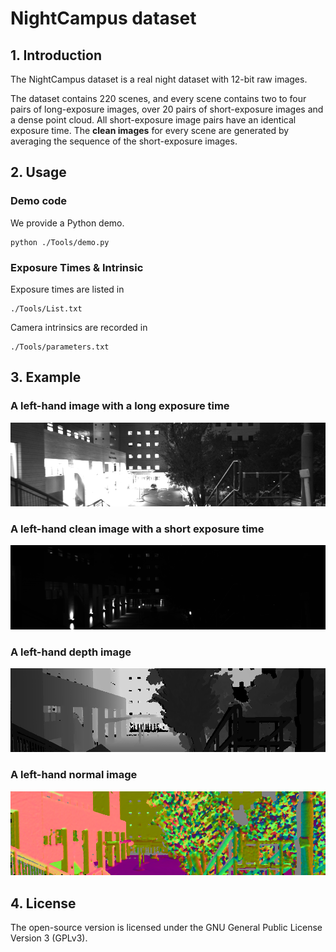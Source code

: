# NightCampus dataset

## 1. Introduction

The NightCampus dataset is a real night dataset with 12-bit raw images.

The dataset contains 220 scenes, and every scene contains two to four pairs of long-exposure images, over 20 pairs of short-exposure images and a dense point cloud. All short-exposure image pairs have an identical exposure time. The **clean images** for every scene are generated by averaging the sequence of the short-exposure images.
 

## 2. Usage

### Demo code

We provide a Python demo.
```
python ./Tools/demo.py
```

### Exposure Times & Intrinsic

Exposure times are listed in 
```
./Tools/List.txt
```
Camera intrinsics are recorded in
```
./Tools/parameters.txt
```

## 3. Example

### A left-hand image with a long exposure time

![png](https://github.com/kewangtt/srlefnip/blob/main/Tools/img/leftLongImage.png)

### A left-hand clean image with a short exposure time

![png](https://github.com/kewangtt/srlefnip/blob/main/Tools/img/leftShortImageGt.png)

### A left-hand depth image

![png](https://github.com/kewangtt/srlefnip/blob/main/Tools/img/depth.png)

### A left-hand normal image

![png](https://github.com/kewangtt/srlefnip/blob/main/Tools/img/normal.png)



## 4. License

The open-source version is licensed under the GNU General Public License Version 3 (GPLv3). 